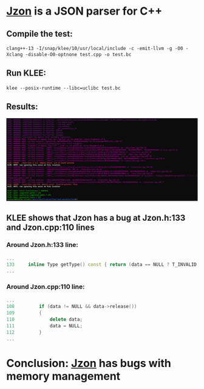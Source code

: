 # [Jzon](https://github.com/Zguy/Jzon) is a JSON parser for C++

## Compile the test:
```
clang++-13 -I/snap/klee/10/usr/local/include -c -emit-llvm -g -O0 -Xclang -disable-O0-optnone test.cpp -o test.bc
```

## Run KLEE:
```
klee --posix-runtime --libc=uclibc test.bc
```

## Results:
![](klee-out.png)


## KLEE shows that Jzon has a bug at Jzon.h:133 and Jzon.cpp:110 lines

### Around Jzon.h:133 line:
```cpp
...
133     inline Type getType() const { return (data == NULL ? T_INVALID : data->type); };
...
```

### Around Jzon.cpp:110 line:
```cpp
...
108         if (data != NULL && data->release())
109         {
110             delete data;
111             data = NULL;
112         }
...
```

# Conclusion: [Jzon](https://github.com/Zguy/Jzon) **has** bugs with memory management